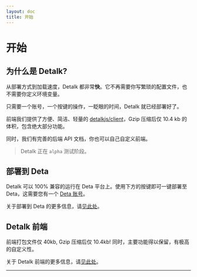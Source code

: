 ```yaml
---
layout: doc
title: 开始
---
```


# 开始

## 为什么是 Detalk?

从部署方式到加载速度，Detalk 都非常**快**。它不再需要你写繁琐的配置文件，也不需要你定义环境变量。

只需要一个账号，一个按键的操作，一眨眼的时间，Detalk 就已经部署好了。

前端我们提供了方便、简洁、轻量的 [detalkjs/client](https://github.com/detalkjs/client)，Gzip 压缩后仅 10.4 kb 的体积，包含绝大部分功能。

同时，我们有完善的后端 API 文档，你也可以自己自定义前端。

> Detalk 正在 `alpha` 测试阶段。

## 部署到 Deta

Detalk 可以 100% 兼容的运行在 Deta 平台上。使用下方的按键即可一键部署至 Deta，这需要您有一个 [Deta 账号](https://web.deta.sh/)。

关于部署到 Deta 的更多信息，请[见此处](/server/one-click.html)。

## Detalk 前端

前端打包文件仅 40kb, Gzip 压缩后仅 10.4kb! 同时，主要功能得以保留，有极高的自定义性。

关于 Detalk 前端的更多信息，请[见此处](/client/start.html)。



---

<Comment />
